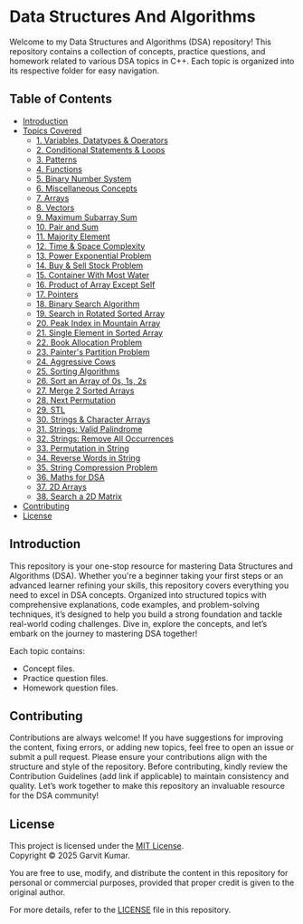# Data Structures And Algorithms

Welcome to my Data Structures and Algorithms (DSA) repository! This repository contains a collection of concepts, practice questions, and homework related to various DSA topics in C++. Each topic is organized into its respective folder for easy navigation.

## Table of Contents

- [Introduction](#introduction)
- [Topics Covered](#topics-covered)
  - [1. Variables, Datatypes & Operators](Docs/README1.md)
  - [2. Conditional Statements & Loops](Docs/README2.md)
  - [3. Patterns](Docs/README3.md)
  - [4. Functions](Docs/README4.md)
  - [5. Binary Number System](Docs/README5.md)
  - [6. Miscellaneous Concepts](Docs/README6.md)
  - [7. Arrays](Docs/README7.md)
  - [8. Vectors](Docs/README8.md)
  - [9. Maximum Subarray Sum](Docs/README9.md)
  - [10. Pair and Sum](Docs/README10.md)
  - [11. Majority Element](Docs/README11.md)
  - [12. Time & Space Complexity](Docs/README12.md)
  - [13. Power Exponential Problem](Docs/README13.md)
  - [14. Buy & Sell Stock Problem](Docs/README14.md)
  - [15. Container With Most Water](Docs/README15.md)
  - [16. Product of Array Except Self](Docs/README16.md)
  - [17. Pointers](Docs/README17.md)
  - [18. Binary Search Algorithm](Docs/README18.md)
  - [19. Search in Rotated Sorted Array](Docs/README19.md)
  - [20. Peak Index in Mountain Array](Docs/README20.md)
  - [21. Single Element in Sorted Array](Docs/README21.md)
  - [22. Book Allocation Problem](Docs/README22.md)
  - [23. Painter's Partition Problem](Docs/README23.md)
  - [24. Aggressive Cows](Docs/README24.md)
  - [25. Sorting Algorithms](Docs/README25.md)
  - [26. Sort an Array of 0s, 1s, 2s](Docs/README26.md)
  - [27. Merge 2 Sorted Arrays](Docs/README27.md)
  - [28. Next Permutation](Docs/README28.md)
  - [29. STL](Docs/README29.md)
  - [30. Strings & Character Arrays](Docs/README30.md)
  - [31. Strings: Valid Palindrome](Docs/README31.md)
  - [32. Strings: Remove All Occurrences](Docs/README32.md)
  - [33. Permutation in String](Docs/README33.md)
  - [34. Reverse Words in String](Docs/README34.md)
  - [35. String Compression Problem](Docs/README35.md)
  - [36. Maths for DSA](Docs/README36.md)
  - [37. 2D Arrays](Docs/README37.md)
  - [38. Search a 2D Matrix](/Docs/)
- [Contributing](Docs/Contributing.md)
- [License](#license)

## Introduction

This repository is your one-stop resource for mastering Data Structures and Algorithms (DSA). Whether you're a beginner taking your first steps or an advanced learner refining your skills, this repository covers everything you need to excel in DSA concepts. Organized into structured topics with comprehensive explanations, code examples, and problem-solving techniques, it’s designed to help you build a strong foundation and tackle real-world coding challenges. Dive in, explore the concepts, and let’s embark on the journey to mastering DSA together!

Each topic contains:
- Concept files.
- Practice question files.
- Homework question files.

## Contributing

Contributions are always welcome! If you have suggestions for improving the content, fixing errors, or adding new topics, feel free to open an issue or submit a pull request. Please ensure your contributions align with the structure and style of the repository.
Before contributing, kindly review the Contribution Guidelines (add link if applicable) to maintain consistency and quality. Let’s work together to make this repository an invaluable resource for the DSA community!

## License

This project is licensed under the [MIT License](Docs/LICENSE.md).  
Copyright © 2025 Garvit Kumar.

You are free to use, modify, and distribute the content in this repository for personal or commercial purposes, provided that proper credit is given to the original author.  

For more details, refer to the [LICENSE](Docs/LICENSE.md) file in this repository.


